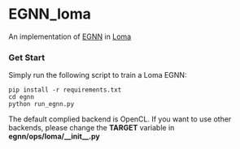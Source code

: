 # EGNN_loma

An implementation of [EGNN](https://arxiv.org/abs/2102.09844) in [Loma](https://github.com/BachiLi/loma_public)

### Get Start

Simply run the following script to train a Loma EGNN:

```shell
pip install -r requirements.txt
cd egnn
python run_egnn.py
```

The default complied backend is OpenCL. If you want to use other backends, please change the **TARGET** variable in **egnn/ops/loma/\_\_init\_\_.py**
